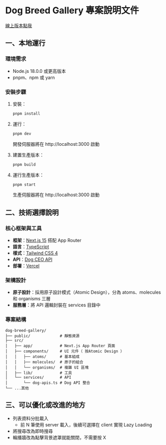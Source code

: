# Dog Breed Gallery 專案說明文件

[線上版本點我](https://garylin0969-dog-breed-gallery.vercel.app/)

## 一、本地運行

### 環境需求

-   Node.js 18.0.0 或更高版本
-   pnpm、npm 或 yarn

### 安裝步驟

1. 安裝：

    ```bash
    pnpm install
    ```

2. 運行：

    ```bash
    pnpm dev
    ```

    開發伺服器將在 http://localhost:3000 啟動

3. 建置生產版本：

    ```bash
    pnpm build
    ```

4. 運行生產版本：
    ```bash
    pnpm start
    ```
    生產伺服器將在 http://localhost:3000 啟動

## 二、技術選擇說明

### 核心框架與工具

-   **框架**：[Next.js 15](https://nextjs.org/) 搭配 App Router
-   **語言**：[TypeScript](https://www.typescriptlang.org/)
-   **樣式**：[Tailwind CSS 4](https://tailwindcss.com/)
-   **API**：[Dog CEO API](https://dog.ceo/dog-api/)
-   **部署**：[Vercel](https://vercel.com/)

### 架構設計

-   **原子設計**：採用原子設計模式（Atomic Design），分為 atoms、molecules 和 organisms 三層
-   **服務層**：將 API 邏輯封裝在 services 目錄中

### 專案結構

```
dog-breed-gallery/
├── public/             # 靜態資源
├── src/
│   ├── app/            # Next.js App Router 頁面
│   ├── components/     # UI 元件（ 按Atomic Design ）
│   │   ├── atoms/      # 基本組成
│   │   ├── molecules/  # 原子的組合
│   │   └── organisms/  # 複雜 UI 區塊
│   ├── lib/            # 工具
│   └── services/       # API
│       └── dog-apis.ts # Dog API 整合
└── ...其他
```

## 三、可以優化或改進的地方

-   列表資料分批載入
    -   前 N 筆使用 server 載入，後續可選擇在 client 實現 Lazy Loading
-   將搜尋改為即時搜尋
-   輪播牆改為點擊背景遮罩就能關閉，不需要按 X
